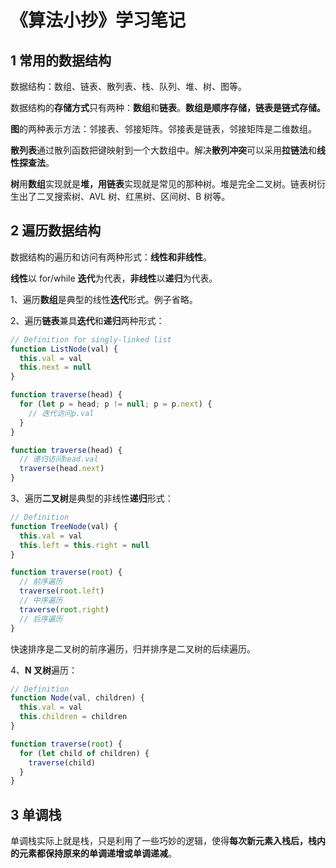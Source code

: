 # 《算法小抄》学习笔记

## 1 常用的数据结构

数据结构：数组、链表、散列表、栈、队列、堆、树、图等。

数据结构的**存储方式**只有两种：**数组**和**链表**。**数组是顺序存储，链表是链式存储。**

**图**的两种表示方法：邻接表、邻接矩阵。邻接表是链表，邻接矩阵是二维数组。

**散列表**通过散列函数把键映射到一个大数组中。解决**散列冲突**可以采用**拉链法**和**线性探查法**。

**树**用**数组**实现就是**堆，**用**链表**实现就是常见的那种树。堆是完全二叉树。链表树衍生出了二叉搜索树、AVL 树、红黑树、区间树、B 树等。

## 2 遍历数据结构

数据结构的遍历和访问有两种形式：**线性和非线性**。

**线性**以 for/while **迭代**为代表，**非线性**以**递归**为代表。

1、遍历**数组**是典型的线性**迭代**形式。例子省略。

2、遍历**链表**兼具**迭代**和**递归**两种形式：

```javascript
// Definition for singly-linked list
function ListNode(val) {
  this.val = val
  this.next = null
}

function traverse(head) {
  for (let p = head; p != null; p = p.next) {
    // 迭代访问p.val
  }
}

function traverse(head) {
  // 递归访问head.val
  traverse(head.next)
}
```

3、遍历**二叉树**是典型的非线性**递归**形式：

```javascript
// Definition
function TreeNode(val) {
  this.val = val
  this.left = this.right = null
}

function traverse(root) {
  // 前序遍历
  traverse(root.left)
  // 中序遍历
  traverse(root.right)
  // 后序遍历
}
```

快速排序是二叉树的前序遍历，归并排序是二叉树的后续遍历。

4、**N 叉树**遍历：

```javascript
// Definition
function Node(val, children) {
  this.val = val
  this.children = children
}

function traverse(root) {
  for (let child of children) {
    traverse(child)
  }
}
```

## 3 单调栈

单调栈实际上就是栈，只是利用了一些巧妙的逻辑，使得**每次新元素入栈后，栈内的元素都保持原来的单调递增或单调递减**。



















